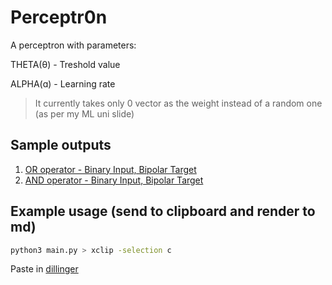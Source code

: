 # Perceptr0n

A perceptron with parameters:

THETA(θ) - Treshold value

ALPHA(ɑ) - Learning rate

> It currently takes only 0 vector as the weight instead of a random one (as
per my ML uni slide)

## Sample outputs

1. [OR operator - Binary Input, Bipolar Target](OR.md)
2. [AND operator - Binary Input, Bipolar Target](AND.md)

## Example usage (send to clipboard and render to md)

```bash
python3 main.py > xclip -selection c
```

Paste in [dillinger](https://dillinger.io/)

